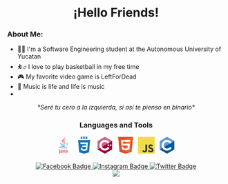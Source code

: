 <h1 align="center">¡Hello Friends!</h1>

<!--- -------------------------------------------------------------------------------------------------------------------------------- -->
<h3>  About Me: </h3>

- 👨‍🎓 I'm a Software Engineering student at the Autonomous University of Yucatan
- ⛹️‍♂️ I love to play basketball in my free time
- 🎮 My favorite video game is LeftForDead
- 🎸 Music is life and life is music
- 

<!--- -------------------------------------------------------------------------------------------------------------------------------- -->
<div align="center"> <i>°Seré tu cero a la izquierda, si así te pienso en binario°</i>  </div>



<!--- -------------------------------------------------------------------------------------------------------------------------------- -->

<h3 align="center">Languages and Tools</h3>
<div align="center">
  <img src="https://raw.githubusercontent.com/devicons/devicon/master/icons/java/java-original-wordmark.svg" title="Java" alt="Java" width="40" height="40"/>&nbsp;
  <img src="https://raw.githubusercontent.com/devicons/devicon/master/icons/css3/css3-plain-wordmark.svg"  title="CSS3" alt="CSS" width="40" height="40"/>&nbsp;
  <img src="https://raw.githubusercontent.com/devicons/devicon/master/icons/cplusplus/cplusplus-original.svg" title="cplusplus" alt="cplusplus" width="40" height="40"/>&nbsp;
  <img src="https://raw.githubusercontent.com/devicons/devicon/master/icons/html5/html5-original.svg" title="HTML5" alt="HTML" width="40" height="40"/>&nbsp;
  <img src="https://raw.githubusercontent.com/devicons/devicon/master/icons/javascript/javascript-original.svg" title="JavaScript" alt="JavaScript" width="40" height="40"/>&nbsp;
  <img src="https://raw.githubusercontent.com/devicons/devicon/master/icons/c/c-original.svg" title="c" alt="c" width="40" height="40"/>&nbsp;
  
</div>
<br>

<!--- -------------------------------------------------------------------------------------------------------------------------------- -->

<div id="badges" align="center">
  <a href="https://www.facebook.com/arielfdz13">
    <img src="https://img.shields.io/badge/facebook-blue?style=for-the-badge&logo=facebook&logoColor=white" alt="Facebook Badge"/>
  </a>
  <a href="https://www.instagram.com/horus_af/">
    <img src="https://img.shields.io/badge/Instagram-blueviolet?style=for-the-badge&logo=instagram&logoColor=white" alt="Instagram Badge"/>
  </a>
  <a href="https://twitter.com/HorusAF13">
    <img src="https://img.shields.io/badge/Twitter-blue?style=for-the-badge&logo=twitter&logoColor=white" alt="Twitter Badge"/>
  </a>
</div>


<!--- -------------------------------------------------------------------------------------------------------------------------------- -->

<div id="header" align="center">
  
  <img src="https://i.postimg.cc/gc3vP9mg/corriendo.gif" width="100"/>
</div>

<!--- -------------------------------------------------------------------------------------------------------------------------------- -->

